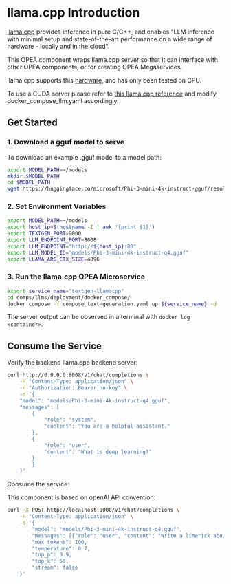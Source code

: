 # llama.cpp Introduction

[llama.cpp](https://github.com/ggerganov/llama.cpp) provides inference in pure C/C++, and enables "LLM inference with minimal setup and state-of-the-art performance on a wide range of hardware - locally and in the cloud".

This OPEA component wraps llama.cpp server so that it can interface with other OPEA components, or for creating OPEA Megaservices.

llama.cpp supports this [hardware](https://github.com/ggerganov/llama.cpp?tab=readme-ov-file#supported-backends), and has only been tested on CPU.

To use a CUDA server please refer to [this llama.cpp reference](https://github.com/ggerganov/llama.cpp/blob/master/examples/server/README.md#docker) and modify docker_compose_llm.yaml accordingly.

## Get Started

### 1. Download a gguf model to serve

To download an example .gguf model to a model path:

```bash
export MODEL_PATH=~/models
mkdir $MODEL_PATH
cd $MODEL_PATH
wget https://huggingface.co/microsoft/Phi-3-mini-4k-instruct-gguf/resolve/main/Phi-3-mini-4k-instruct-q4.gguf
```

### 2. Set Environment Variables

```bash
export MODEL_PATH=~/models
export host_ip=$(hostname -I | awk '{print $1}')
export TEXTGEN_PORT=9000
export LLM_ENDPOINT_PORT=8008
export LLM_ENDPOINT="http://${host_ip}:80"
export LLM_MODEL_ID="models/Phi-3-mini-4k-instruct-q4.gguf"
export LLAMA_ARG_CTX_SIZE=4096
```

### 3. Run the llama.cpp OPEA Microservice

```bash
export service_name="textgen-llamacpp"
cd comps/llms/deployment/docker_compose/
docker compose -f compose_text-generation.yaml up ${service_name} -d
```

The server output can be observed in a terminal with `docker log <container>`.

## Consume the Service

Verify the backend llama.cpp backend server:

```bash
curl http://0.0.0.0:8008/v1/chat/completions \
    -H "Content-Type: application/json" \
    -H "Authorization: Bearer no-key" \
    -d '{
    "model": "models/Phi-3-mini-4k-instruct-q4.gguf",
    "messages": [
        {
            "role": "system",
            "content": "You are a helpful assistant."
        },
        {
            "role": "user",
            "content": "What is deep learning?"
        }
        ]
    }'
```

Consume the service:

This component is based on openAI API convention:

```bash
curl -X POST http://localhost:9000/v1/chat/completions \
    -H "Content-Type: application/json" \
    -d '{
        "model": "models/Phi-3-mini-4k-instruct-q4.gguf",
        "messages": [{"role": "user", "content": "Write a limerick about python exceptions"}],
        "max_tokens": 100,
        "temperature": 0.7,
        "top_p": 0.9,
        "top_k": 50,
        "stream": false
    }'
```

